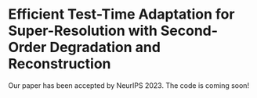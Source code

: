 # Efficient Test-Time Adaptation for Super-Resolution with Second-Order Degradation and Reconstruction
Our paper has been accepted by NeurIPS 2023. The code is coming soon!
